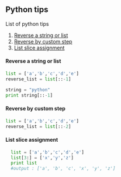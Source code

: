 ## Python tips

List of python tips

1. [Reverse a string or list](#reverse-a-string-or-list)
1. [Reverse by custom step](#reverse-by-custom-step)
1. [List slice assignment](#list-slice-assignment)



#### Reverse a string or list
```python
list = ['a','b','c','d','e']
reverse_list = list[::-1]

string = "python"
print string[::-1]
```


#### Reverse by custom step

```python
list = ['a','b','c','d','e']
reverse_list = list[::-2]
```

#### List slice assignment

```python
  list = ['a','b','c','d','e']
  list[3:] = ['x','y','z']
  print list
  #output : ['a', 'b', 'c', 'x', 'y', 'z']
```


  
